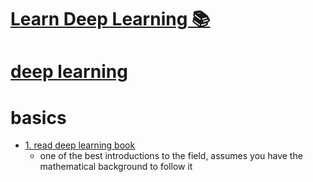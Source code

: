 # [Learn Deep Learning 📚](https://my.mindnode.com/ziHtuU5tqvs8XLwgwrqxVXnNLVkXqJigQGsP2Hbb)

# [deep learning](http://www.wikiwand.com/en/Deep_learning)


# basics


- [1. read deep learning book](http://www.deeplearningbook.org)
  - one of the best introductions to the field, assumes you have the mathematical background to follow it

